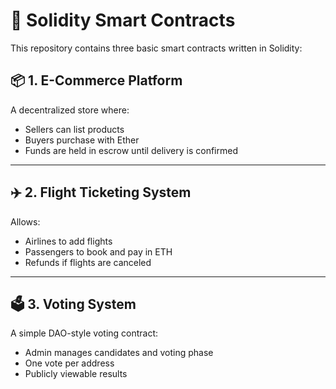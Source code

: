 # 🧠 Solidity Smart Contracts

This repository contains three basic smart contracts written in Solidity:

## 📦 1. E-Commerce Platform
A decentralized store where:
- Sellers can list products
- Buyers purchase with Ether
- Funds are held in escrow until delivery is confirmed
---

## ✈️ 2. Flight Ticketing System
Allows:
- Airlines to add flights
- Passengers to book and pay in ETH
- Refunds if flights are canceled
---

## 🗳️ 3. Voting System
A simple DAO-style voting contract:
- Admin manages candidates and voting phase
- One vote per address
- Publicly viewable results
